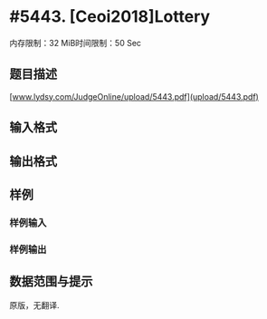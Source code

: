 # #5443. [Ceoi2018]Lottery

内存限制：32 MiB时间限制：50 Sec

## 题目描述

 [www.lydsy.com/JudgeOnline/upload/5443.pdf](upload/5443.pdf)

## 输入格式

## 输出格式

## 样例

### 样例输入

### 样例输出

## 数据范围与提示

 原版，无翻译.
